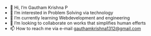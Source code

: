 - 👋 Hi, I’m Gautham Krishna P
- 👀 I’m interested in Problem Solving via technology
- 🌱 I’m currently learning Webdevelopment and engineering
- 💞️ I’m looking to collaborate on works that simplifies human efferts
- 📫 How to reach me via e-mail gauthamkrishna1312@gmail.com

<!---
gauthamkrishna1312/gauthamkrishna1312 is a ✨ special ✨ repository because its `README.md` (this file) appears on your GitHub profile.
You can click the Preview link to take a look at your changes.
--->
